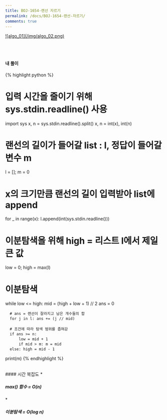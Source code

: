 ```yaml
---
title: BOJ-1654-랜선 자르기
permalink: /docs/BOJ-1654-랜선-자르기/
comments: true
---
```


<a href="https://www.acmicpc.net/problem/1654">
![algo_01](/img/algo_02.png)</a>

<br><br>
#### 내 풀이
{% highlight python %}
  # 입력 시간을 줄이기 위해 sys.stdin.readline() 사용
  import sys
  x, n = sys.stdin.readline().split()
  x, n = int(x), int(n)

  # 랜선의 길이가 들어갈 list : l, 정답이 들어갈 변수 m
  l = []; m = 0

  # x의 크기만큼 랜선의 길이 입력받아 list에 append
  for _ in range(x):
      l.append(int(sys.stdin.readline()))

  # 이분탐색을 위해 high = 리스트 l에서 제일 큰 값
  low = 0; high = max(l)

  # 이분탐색
  while low <= high:
      mid = (high + low + 1) // 2
      ans = 0

      # ans = 랜선이 잘라지고 남은 개수들의 합
      for j in l: ans += (j // mid)

      # 조건에 따라 탐색 범위를 좁혀감
      if ans >= n:
          low = mid + 1
          if mid > m: m = mid
      else: high = mid - 1
  print(m)
{% endhighlight %}

<br>
#### 시간 복잡도
* <h5>max() 함수 = O(n)</h5>
* <h5>이분탐색 = O(log n)</h5>
